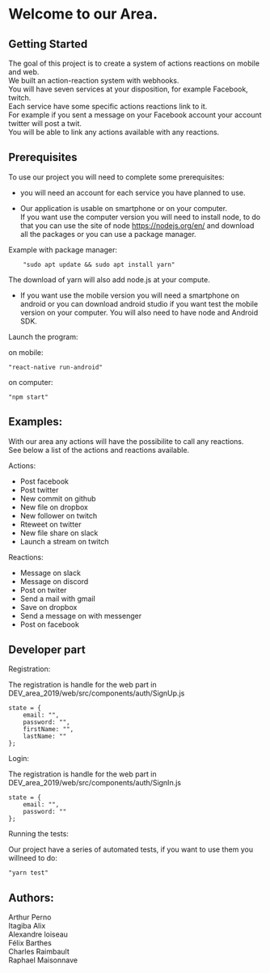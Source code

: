 Welcome to our Area.
=================

Getting Started
--------------

The goal of this project is to create a system of actions reactions on mobile and web.  
We built an action-reaction system with webhooks.  
You will have seven services at your disposition, for example Facebook, twitch.  
Each service have some specific actions reactions link to it.  
For example if you sent a message on your Facebook account your account twitter
will post a twit.  
You will be able to link any actions available with any reactions.  

Prerequisites
------------

To use our project you will need to complete some prerequisites:

   * you will need an account for each service you have planned to use.  

   * Our application is usable on smartphone or on your computer.  
     If you want use the computer version you will need to install node, to do that
     you can use the site of node https://nodejs.org/en/ and download all the packages or you can use
     a package manager.  

   Example with package manager:
   
        "sudo apt update && sudo apt install yarn"
        
   The download of yarn will also add node.js at your compute.


   * If you want use the mobile version you will need a smartphone on android or
   you can download android studio if you want test the mobile version on your
   computer. You will also need to have node and Android SDK.  

Launch the program:

   on mobile: 
        
    "react-native run-android"
    
   on computer: 
   
    "npm start"


Examples:
--------

With our area any actions will have the possibilite to call any reactions.  
See below a list of the actions and reactions available.

Actions:

* Post facebook
* Post twitter
* New commit on github
* New file on dropbox
* New follower on twitch
* Rteweet on twitter
* New file share on slack
* Launch a stream on twitch

Reactions:

* Message on slack
* Message on discord
* Post on twiter
* Send a mail with gmail
* Save on dropbox
* Send a message on with messenger
* Post on facebook


Developer part
-------------


Registration:

   The registration is handle for the web part in DEV_area_2019/web/src/components/auth/SignUp.js

    state = {
        email: "",
        password: "",
        firstName: "",
        lastName: ""
    };

Login:

   The registration is handle for the web part in DEV_area_2019/web/src/components/auth/SignIn.js

    state = {
        email: "",
        password: ""
    };


Running the tests:

   Our project have a series of automated tests, if you want to use them you willneed to do:
                
    "yarn test"


Authors:
--------

 Arthur Perno  
 Itagiba Alix  
 Alexandre loiseau  
 Félix Barthes  
 Charles Raimbault  
 Raphael Maisonnave  
